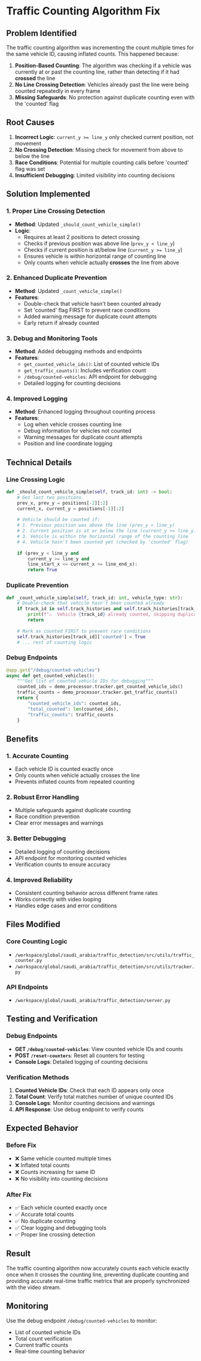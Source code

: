 # Traffic Counting Algorithm Fix

## Problem Identified
The traffic counting algorithm was incrementing the count multiple times for the same vehicle ID, causing inflated counts. This happened because:

1. **Position-Based Counting**: The algorithm was checking if a vehicle was currently at or past the counting line, rather than detecting if it had **crossed** the line
2. **No Line Crossing Detection**: Vehicles already past the line were being counted repeatedly in every frame
3. **Missing Safeguards**: No protection against duplicate counting even with the 'counted' flag

## Root Causes
1. **Incorrect Logic**: `current_y >= line_y` only checked current position, not movement
2. **No Crossing Detection**: Missing check for movement from above to below the line
3. **Race Conditions**: Potential for multiple counting calls before 'counted' flag was set
4. **Insufficient Debugging**: Limited visibility into counting decisions

## Solution Implemented

### 1. Proper Line Crossing Detection
- **Method**: Updated `_should_count_vehicle_simple()`
- **Logic**: 
  - Requires at least 2 positions to detect crossing
  - Checks if previous position was above line (`prev_y < line_y`)
  - Checks if current position is at/below line (`current_y >= line_y`)
  - Ensures vehicle is within horizontal range of counting line
  - Only counts when vehicle actually **crosses** the line from above

### 2. Enhanced Duplicate Prevention
- **Method**: Updated `_count_vehicle_simple()`
- **Features**:
  - Double-check that vehicle hasn't been counted already
  - Set 'counted' flag FIRST to prevent race conditions
  - Added warning message for duplicate count attempts
  - Early return if already counted

### 3. Debug and Monitoring Tools
- **Method**: Added debugging methods and endpoints
- **Features**:
  - `get_counted_vehicle_ids()`: List of counted vehicle IDs
  - `get_traffic_counts()`: Includes verification count
  - `/debug/counted-vehicles`: API endpoint for debugging
  - Detailed logging for counting decisions

### 4. Improved Logging
- **Method**: Enhanced logging throughout counting process
- **Features**:
  - Log when vehicle crosses counting line
  - Debug information for vehicles not counted
  - Warning messages for duplicate count attempts
  - Position and line coordinate logging

## Technical Details

### Line Crossing Logic
```python
def _should_count_vehicle_simple(self, track_id: int) -> bool:
    # Get last two positions
    prev_x, prev_y = positions[-2][:2]
    current_x, current_y = positions[-1][:2]
    
    # Vehicle should be counted if:
    # 1. Previous position was above the line (prev_y < line_y)
    # 2. Current position is at or below the line (current_y >= line_y)
    # 3. Vehicle is within the horizontal range of the counting line
    # 4. Vehicle hasn't been counted yet (checked by 'counted' flag)
    
    if (prev_y < line_y and 
        current_y >= line_y and 
        line_start_x <= current_x <= line_end_x):
        return True
```

### Duplicate Prevention
```python
def _count_vehicle_simple(self, track_id: int, vehicle_type: str):
    # Double-check that vehicle hasn't been counted already
    if track_id in self.track_histories and self.track_histories[track_id]['counted']:
        print(f"⚠️  Vehicle {track_id} already counted, skipping duplicate count")
        return
    
    # Mark as counted FIRST to prevent race conditions
    self.track_histories[track_id]['counted'] = True
    # ... rest of counting logic
```

### Debug Endpoints
```python
@app.get("/debug/counted-vehicles")
async def get_counted_vehicles():
    """Get list of counted vehicle IDs for debugging"""
    counted_ids = demo_processor.tracker.get_counted_vehicle_ids()
    traffic_counts = demo_processor.tracker.get_traffic_counts()
    return {
        "counted_vehicle_ids": counted_ids,
        "total_counted": len(counted_ids),
        "traffic_counts": traffic_counts
    }
```

## Benefits

### 1. Accurate Counting
- Each vehicle ID is counted exactly once
- Only counts when vehicle actually crosses the line
- Prevents inflated counts from repeated counting

### 2. Robust Error Handling
- Multiple safeguards against duplicate counting
- Race condition prevention
- Clear error messages and warnings

### 3. Better Debugging
- Detailed logging of counting decisions
- API endpoint for monitoring counted vehicles
- Verification counts to ensure accuracy

### 4. Improved Reliability
- Consistent counting behavior across different frame rates
- Works correctly with video looping
- Handles edge cases and error conditions

## Files Modified

### Core Counting Logic
- `/workspace/global/saudi_arabia/traffic_detection/src/utils/traffic_counter.py`
- `/workspace/global/saudi_arabia/traffic_detection/src/utils/tracker.py`

### API Endpoints
- `/workspace/global/saudi_arabia/traffic_detection/server.py`

## Testing and Verification

### Debug Endpoints
- **GET `/debug/counted-vehicles`**: View counted vehicle IDs and counts
- **POST `/reset-counters`**: Reset all counters for testing
- **Console Logs**: Detailed logging of counting decisions

### Verification Methods
1. **Counted Vehicle IDs**: Check that each ID appears only once
2. **Total Count**: Verify total matches number of unique counted IDs
3. **Console Logs**: Monitor counting decisions and warnings
4. **API Response**: Use debug endpoint to verify counts

## Expected Behavior

### Before Fix
- ❌ Same vehicle counted multiple times
- ❌ Inflated total counts
- ❌ Counts increasing for same ID
- ❌ No visibility into counting decisions

### After Fix
- ✅ Each vehicle counted exactly once
- ✅ Accurate total counts
- ✅ No duplicate counting
- ✅ Clear logging and debugging tools
- ✅ Proper line crossing detection

## Result
The traffic counting algorithm now accurately counts each vehicle exactly once when it crosses the counting line, preventing duplicate counting and providing accurate real-time traffic metrics that are properly synchronized with the video stream.

## Monitoring
Use the debug endpoint `/debug/counted-vehicles` to monitor:
- List of counted vehicle IDs
- Total count verification
- Current traffic counts
- Real-time counting behavior
